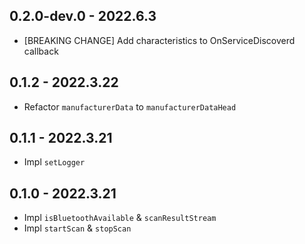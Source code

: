 ## 0.2.0-dev.0 - 2022.6.3

- [BREAKING CHANGE] Add characteristics to OnServiceDiscoverd callback

## 0.1.2 - 2022.3.22

- Refactor `manufacturerData` to `manufacturerDataHead`

## 0.1.1 - 2022.3.21

- Impl `setLogger`

## 0.1.0 - 2022.3.21

- Impl `isBluetoothAvailable` & `scanResultStream`
- Impl `startScan` & `stopScan`

